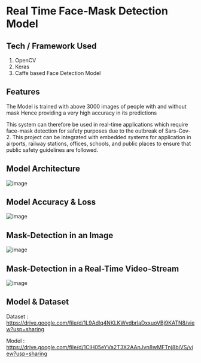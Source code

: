 # Real Time Face-Mask Detection Model

## Tech / Framework Used
1. OpenCV
2. Keras
3. Caffe based Face Detection Model

## Features

The Model is trained with above 3000 images of people with and without mask
Hence providing a very high accuracy in its predictions

This system can therefore be used in real-time applications which require face-mask detection for safety purposes due to the outbreak of Sars-Cov-2. This project can be integrated with embedded systems for application in airports, railway stations, offices, schools, and public places to ensure that public safety guidelines are followed.

## Model Architecture
![image](https://github.com/Xx-Ashutosh-xX/Real-Time-Face-Mask-Detection-Model/blob/master/Resources/Model_Arch.PNG?raw=true)


## Model Accuracy & Loss
![image](https://github.com/Xx-Ashutosh-xX/Real-Time-Face-Mask-Detection-Model/blob/master/Resources/Model.png?raw=true)


## Mask-Detection in an Image
![image](https://github.com/Xx-Ashutosh-xX/Real-Time-Face-Mask-Detection-Model/blob/master/Resources/sample_prediction.png?raw=true)


## Mask-Detection in a Real-Time Video-Stream
![image](https://github.com/Xx-Ashutosh-xX/Real-Time-Face-Mask-Detection-Model/blob/master/Resources/Sample_GIF.gif?raw=true)

## Model & Dataset 

Dataset : https://drive.google.com/file/d/1L9Adlq4NKLKWvdbrlaDxxuoVBj9KATN8/view?usp=sharing

Model : https://drive.google.com/file/d/1ClH05eYVa2T3X2AAnJvn8wMFTnj8biVS/view?usp=sharing
